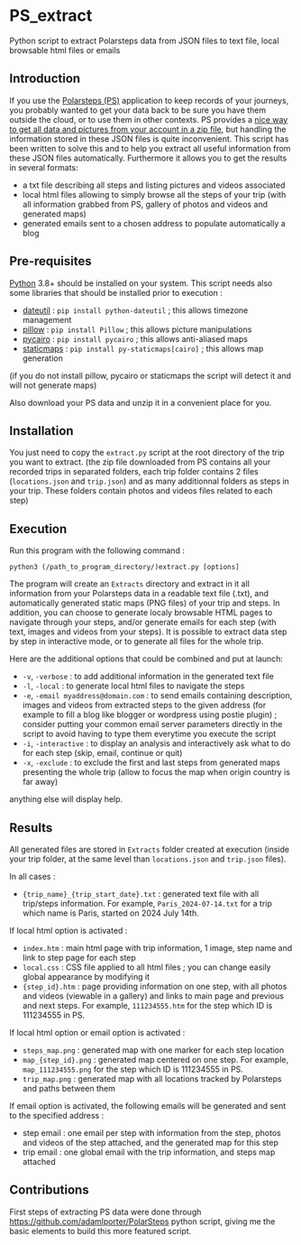 # PS_extract
Python script to extract Polarsteps data from JSON files to text file, local browsable html files or emails

## Introduction
If you use the [Polarsteps (PS)](https://www.polarsteps.com/) application to keep records of your journeys, you probably wanted to get your data back to be sure you have them outside the cloud, or to use them in other contexts. PS provides a [nice way to get all data and pictures from your account in a zip file](https://support.polarsteps.com/article/124-how-can-i-export-a-copy-of-my-data), but handling the information stored in these JSON files is quite inconvenient.
This script has been written to solve this and to help you extract all useful information from these JSON files automatically.
Furthermore it allows you to get the results in several formats:
- a txt file describing all steps and listing pictures and videos associated
- local html files allowing to simply browse all the steps of your trip (with all information grabbed from PS, gallery of photos and videos and generated maps)
- generated emails sent to a chosen address to populate automatically a blog

## Pre-requisites
[Python](https://www.python.org/) 3.8+ should be installed on your system.
This script needs also some libraries that should be installed prior to execution :
- [dateutil](https://github.com/dateutil/dateutil) : `pip install python-dateutil` ; this allows timezone management
- [pillow](https://pypi.org/project/pillow/) : `pip install Pillow` ; this allows picture manipulations
- [pycairo](https://pypi.org/project/pycairo/) : `pip install pycairo` ; this allows anti-aliased maps
- [staticmaps](https://github.com/flopp/py-staticmaps) : `pip install py-staticmaps[cairo]` ; this allows map generation

(if you do not install pillow, pycairo or staticmaps the script will detect it and will not generate maps)

Also download your PS data and unzip it in a convenient place for you.

## Installation
You just need to copy the `extract.py` script at the root directory of the trip you want to extract.
(the zip file downloaded from PS contains all your recorded trips in separated folders, each trip folder contains 2 files (``locations.json`` and ``trip.json``) and as many additionnal folders as steps in your trip. These folders contain photos and videos files related to each step)

## Execution
Run this program with the following command :

``python3 (/path_to_program_directory/)extract.py [options]``
    
The program will create an ``Extracts`` directory and extract in it all information from your Polarsteps data in a readable text file (.txt), and automatically generated static maps (PNG files) of your trip and steps.
In addition, you can choose to generate localy browsable HTML pages to navigate through your steps, and/or generate emails for each step (with text, images and videos from your steps). It is possible to extract data step by step in interactive mode, or to generate all files for the whole trip.

Here are the additional options that could be combined and put at launch:
+ ``-v``, ``-verbose`` :                  to add additional information in the generated text file
+ ``-l``, ``-local`` :                    to generate local html files to navigate the steps
+ ``-e``, ``-email myaddress@domain.com`` : to send emails containing description, images and videos from extracted steps to the given address (for example to fill a blog like blogger or wordpress using postie plugin) ; consider putting your common email server parameters directly in the script to avoid having to type them everytime you execute the script 
+ ``-i``, ``-interactive`` :              to display an analysis and interactively ask what to do for each step (skip, email, continue or quit)
+ ``-x``, ``-exclude`` :                  to exclude the first and last steps from generated maps presenting the whole trip (allow to focus the map when origin country is far away)
                           
anything else will display help.

## Results
All generated files are stored in ``Extracts`` folder created at execution (inside your trip folder, at the same level than ``locations.json`` and ``trip.json`` files).

In all cases :
+ ``{trip_name}_{trip_start_date}.txt`` : generated text file with all trip/steps information. For example, ``Paris_2024-07-14.txt`` for a trip which name is Paris, started on 2024 July 14th.
  
If local html option is activated :
+ ``index.htm`` : main html page with trip information, 1 image, step name and link to step page for each step 
+ ``local.css`` : CSS file applied to all html files ; you can change easily global appearance by modifying it
+ ``{step_id}.htm`` : page providing information on one step, with all photos and videos (viewable in a gallery) and links to main page and previous and next steps. For example, ``111234555.htm`` for the step which ID is 111234555 in PS.
  
If local html option or email option is activated :
+ ``steps_map.png`` : generated map with one marker for each step location
+ ``map_{step_id}.png`` : generated map centered on one step. For example, ``map_111234555.png`` for the step which ID is 111234555 in PS.
+ ``trip_map.png`` : generated map with all locations tracked by Polarsteps and paths between them

If email option is activated, the following emails will be generated and sent to the specified address :
+ step email : one email per step with information from the step, photos and videos of the step attached, and the generated map for this step
+ trip email : one global email with the trip information, and steps map attached

## Contributions
First steps of extracting PS data were done through https://github.com/adamlporter/PolarSteps python script, giving me the basic elements to build this more featured script. 
